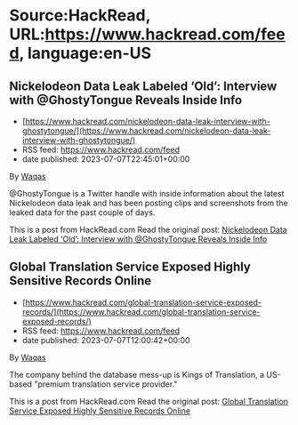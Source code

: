 # Source:HackRead, URL:https://www.hackread.com/feed, language:en-US

## Nickelodeon Data Leak Labeled ‘Old’: Interview with @GhostyTongue Reveals Inside Info
 - [https://www.hackread.com/nickelodeon-data-leak-interview-with-ghostytongue/](https://www.hackread.com/nickelodeon-data-leak-interview-with-ghostytongue/)
 - RSS feed: https://www.hackread.com/feed
 - date published: 2023-07-07T22:45:01+00:00

<p>By <a href="https://www.hackread.com/author/hackread/" rel="nofollow">Waqas</a></p>
<p>@GhostyTongue is a Twitter handle with inside information about the latest Nickelodeon data leak and has been posting clips and screenshots from the leaked data for the past couple of days.</p>
<p>This is a post from HackRead.com Read the original post: <a href="https://www.hackread.com/nickelodeon-data-leak-interview-with-ghostytongue/" rel="nofollow">Nickelodeon Data Leak Labeled &#8216;Old&#8217;: Interview with @GhostyTongue Reveals Inside Info</a></p>

## Global Translation Service Exposed Highly Sensitive Records Online
 - [https://www.hackread.com/global-translation-service-exposed-records/](https://www.hackread.com/global-translation-service-exposed-records/)
 - RSS feed: https://www.hackread.com/feed
 - date published: 2023-07-07T12:00:42+00:00

<p>By <a href="https://www.hackread.com/author/hackread/" rel="nofollow">Waqas</a></p>
<p>The company behind the database mess-up is Kings of Translation, a US-based "premium translation service provider."</p>
<p>This is a post from HackRead.com Read the original post: <a href="https://www.hackread.com/global-translation-service-exposed-records/" rel="nofollow">Global Translation Service Exposed Highly Sensitive Records Online</a></p>


